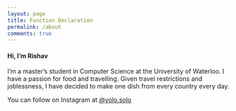 ```yaml
---
layout: page
title: Function Declaration
permalink: /about
comments: true
---
```


<div class="row justify-content-between">
<div class="col-md-8 pr-5">

<h4>Hi, I’m Rishav</h4>
<p>
I’m a master’s student in Computer Science at the University of Waterloo. I have a passion for food and travelling. Given travel restrictions and joblessness, I have decided to make one dish from every country every day. 

You can follow on Instagram at <a href="https://www.instagram.com/yolo.solo/">@yolo.solo</a></p>

</div>
</div>
